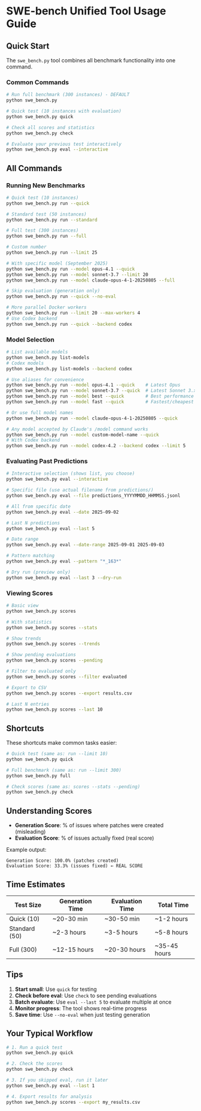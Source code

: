 # SWE-bench Unified Tool Usage Guide

## Quick Start

The `swe_bench.py` tool combines all benchmark functionality into one command.

### Common Commands

```bash
# Run full benchmark (300 instances) - DEFAULT
python swe_bench.py

# Quick test (10 instances with evaluation)
python swe_bench.py quick

# Check all scores and statistics
python swe_bench.py check

# Evaluate your previous test interactively
python swe_bench.py eval --interactive
```

## All Commands

### Running New Benchmarks

```bash
# Quick test (10 instances)
python swe_bench.py run --quick

# Standard test (50 instances)
python swe_bench.py run --standard  

# Full test (300 instances)
python swe_bench.py run --full

# Custom number
python swe_bench.py run --limit 25

# With specific model (September 2025)
python swe_bench.py run --model opus-4.1 --quick
python swe_bench.py run --model sonnet-3.7 --limit 20
python swe_bench.py run --model claude-opus-4-1-20250805 --full

# Skip evaluation (generation only)
python swe_bench.py run --quick --no-eval

# More parallel Docker workers
python swe_bench.py run --limit 20 --max-workers 4
# Use Codex backend
python swe_bench.py run --quick --backend codex
```

### Model Selection

```bash
# List available models
python swe_bench.py list-models
# Codex models
python swe_bench.py list-models --backend codex

# Use aliases for convenience
python swe_bench.py run --model opus-4.1 --quick    # Latest Opus
python swe_bench.py run --model sonnet-3.7 --quick  # Latest Sonnet 3.x
python swe_bench.py run --model best --quick        # Best performance
python swe_bench.py run --model fast --quick        # Fastest/cheapest

# Or use full model names
python swe_bench.py run --model claude-opus-4-1-20250805 --quick

# Any model accepted by Claude's /model command works
python swe_bench.py run --model custom-model-name --quick
# With Codex backend
python swe_bench.py run --model codex-4.2 --backend codex --limit 5
```

### Evaluating Past Predictions

```bash
# Interactive selection (shows list, you choose)
python swe_bench.py eval --interactive

# Specific file (use actual filename from predictions/)
python swe_bench.py eval --file predictions_YYYYMMDD_HHMMSS.jsonl

# All from specific date
python swe_bench.py eval --date 2025-09-02

# Last N predictions
python swe_bench.py eval --last 5

# Date range
python swe_bench.py eval --date-range 2025-09-01 2025-09-03

# Pattern matching
python swe_bench.py eval --pattern "*_163*"

# Dry run (preview only)
python swe_bench.py eval --last 3 --dry-run
```

### Viewing Scores

```bash
# Basic view
python swe_bench.py scores

# With statistics
python swe_bench.py scores --stats

# Show trends
python swe_bench.py scores --trends

# Show pending evaluations
python swe_bench.py scores --pending

# Filter to evaluated only
python swe_bench.py scores --filter evaluated

# Export to CSV
python swe_bench.py scores --export results.csv

# Last N entries
python swe_bench.py scores --last 10
```

## Shortcuts

These shortcuts make common tasks easier:

```bash
# Quick test (same as: run --limit 10)
python swe_bench.py quick

# Full benchmark (same as: run --limit 300)
python swe_bench.py full

# Check scores (same as: scores --stats --pending)
python swe_bench.py check
```

## Understanding Scores

- **Generation Score**: % of issues where patches were created (misleading)
- **Evaluation Score**: % of issues actually fixed (real score)

Example output:
```
Generation Score: 100.0% (patches created)
Evaluation Score: 33.3% (issues fixed) ← REAL SCORE
```

## Time Estimates

| Test Size | Generation Time | Evaluation Time | Total Time |
|-----------|----------------|-----------------|------------|
| Quick (10) | ~20-30 min | ~30-50 min | ~1-2 hours |
| Standard (50) | ~2-3 hours | ~3-5 hours | ~5-8 hours |
| Full (300) | ~12-15 hours | ~20-30 hours | ~35-45 hours |

## Tips

1. **Start small**: Use `quick` for testing
2. **Check before eval**: Use `check` to see pending evaluations
3. **Batch evaluate**: Use `eval --last 5` to evaluate multiple at once
4. **Monitor progress**: The tool shows real-time progress
5. **Save time**: Use `--no-eval` when just testing generation

## Your Typical Workflow

```bash
# 1. Run a quick test
python swe_bench.py quick

# 2. Check the scores
python swe_bench.py check

# 3. If you skipped eval, run it later
python swe_bench.py eval --last 1

# 4. Export results for analysis
python swe_bench.py scores --export my_results.csv
```